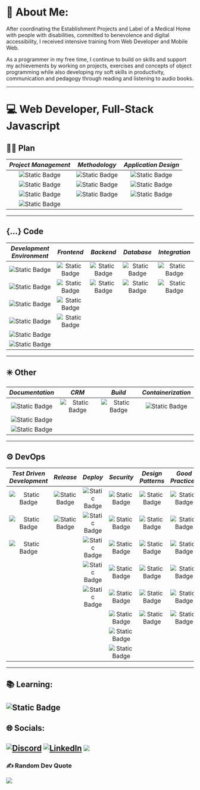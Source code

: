 # 💫 About Me:

After coordinating the Establishment Projects and Label of a Medical Home with people with disabilities, committed to benevolence and digital accessibility, I received intensive training from Web Developer and Mobile Web.

As a programmer in my free time, I continue to build on skills and support my achievements by working on projects, exercises and concepts of object programming while also developing my soft skills in productivity, communication and pedagogy through reading and listening to audio books.

---

# 💻 Web Developer, Full-Stack Javascript

## ✍🏻 Plan
| *Project Management*                                                                                       | *Methodology*                                                                                         | *Application Design*                                                                                         |
| :--------------------------------------------------------------------------------------------------------: | :---------------------------------------------------------------------------------------------------: | :----------------------------------------------------------------------------------------------------------: |
| ![Static Badge](https://img.shields.io/badge/Utils:-Notion_Trello-black?style=for-the-badge)               | ![Static Badge](https://img.shields.io/badge/Manifest-Agile_Scrum-blue?style=for-the-badge)           | ![Static Badge](https://img.shields.io/badge/Prepare_specification-gray?style=for-the-badge)                 |
| ![Static Badge](https://img.shields.io/badge/Communication:-Slack,_Whatsapp-gr?style=for-the-badge)        | ![Static Badge](https://img.shields.io/badge/Project_planning-Kanban,_Gantt-gr?style=for-the-badge)   | ![Static Badge](https://img.shields.io/badge/User_stories-gray?style=for-the-badge)                          |
| ![Static Badge](https://img.shields.io/badge/Meeting:-Discord,_Google_Meet,_Zoom-blue?style=for-the-badge) | ![Static Badge](https://img.shields.io/badge/Meurise:-DD,_MCD,_MLD,_MPD-gr?style=for-the-badge)       | ![Static Badge](https://img.shields.io/badge/Modeling:-Figma,_Zonning,_Wireframe-orange?style=for-the-badge) |
| ![Static Badge](https://img.shields.io/badge/Office_suite:-Google%20Workspace-blue?style=for-the-badge)    |
---

## {...} Code
| *Development Environment*                                                                                               | *Frontend*                                                                                       | *Backend*                                                                      | *Database*                                                                                      | *Integration*                                                                            |
| :---------------------------------------------------------------------------------------------------------------------: | :----------------------------------------------------------------------------------------------: | :----------------------------------------------------------------------------: | :---------------------------------------------------------------------------------------------: | :--------------------------------------------------------------------------------------: |
| ![Static Badge](https://img.shields.io/badge/IDE-VSCode-blue?style=for-the-badge)                                       | ![Static Badge](https://img.shields.io/badge/TypeScript-blue?style=for-the-badge)                | ![Static Badge](https://img.shields.io/badge/Node-green?style=for-the-badge)   | ![Static Badge](https://img.shields.io/badge/SQL:-Postgres-blue?style=for-the-badge)            | ![Static Badge](https://img.shields.io/badge/HTML5-orange?style=for-the-badge)           |
| ![Static Badge](https://img.shields.io/badge/Dependencies_management-PNPM,_NPM,_Yarn-black?style=for-the-badge)         | ![Static Badge](https://img.shields.io/badge/React,_Redux-grey?style=for-the-badge)              | ![Static Badge](https://img.shields.io/badge/Express-red?style=for-the-badge)  | ![Static Badge](https://img.shields.io/badge/NoSQL:-MongoDB,_GraphQL-green?style=for-the-badge) | ![Static Badge](https://img.shields.io/badge/Style:-CSS3,_SASS-blue?style=for-the-badge) |
| ![Static Badge](https://img.shields.io/badge/Quality-ESLint_Air_Bnb,_Prettier-blue?style=for-the-badge)                 | ![Static Badge](https://img.shields.io/badge/Websockets-gr?style=for-the-badge)                  |
| ![Static Badge](https://img.shields.io/badge/Linux:-Ubuntu_gnome_&_xfce,_Manjaro_KDE_Plasma-orange?style=for-the-badge) | ![Static Badge](https://img.shields.io/badge/JavaScript-ES6,_Vanilla-yellow?style=for-the-badge) |
| ![Static Badge](https://img.shields.io/badge/Shell:-Bash,_Zsh-blue?style=for-the-badge)                                 |
|![Static Badge](https://img.shields.io/badge/Windows:-_11-blue?style=for-the-badge)                                      |
---

## ✳️  Other
| *Documentation*                                                                  | *CRM*                                                                         | *Build*                                                                     | *Containerization*                                                            |
| :------------------------------------------------------------------------------: | :---------------------------------------------------------------------------: | :-------------------------------------------------------------------------: | :---------------------------------------------------------------------------: |
| ![Static Badge](https://img.shields.io/badge/Markdown-black?style=for-the-badge) | ![Static Badge](https://img.shields.io/badge/Strapi-blue?style=for-the-badge) | ![Static Badge](https://img.shields.io/badge/Vite-blue?style=for-the-badge) | ![Static Badge](https://img.shields.io/badge/Docker-blue?style=for-the-badge) |
| ![Static Badge](https://img.shields.io/badge/Swagger-black?style=for-the-badge)  |
| ![Static Badge](https://img.shields.io/badge/JSDoc-black?style=for-the-badge)    |
---

## ⚙️ DevOps
| *Test Driven Development*                                                                                            | *Release*                                                                      | *Deploy*                                                                                 | *Security*                                                                                    | *Design Patterns*                                                                  | *Good Practices*                                                                         |
| :------------------------------------------------------------------------------------------------------------------: | :----------------------------------------------------------------------------: | :--------------------------------------------------------------------------------------: | :-------------------------------------------------------------------------------------------: | :--------------------------------------------------------------------------------: | :--------------------------------------------------------------------------------------: |
| ![Static Badge](https://img.shields.io/badge/Test_unitaire:-Mocha_&_Chai,_Jest-brown?style=for-the-badge)            | ![Static Badge](https://img.shields.io/badge/Git-red?style=for-the-badge)      | ![Static Badge](https://img.shields.io/badge/GitHub%20Actions-black?style=for-the-badge) | ![Static Badge](https://img.shields.io/badge/Authentication:-JWT-black?style=for-the-badge  ) | ![Static Badge](https://img.shields.io/badge/MVC-gray?style=for-the-badge)         | ![Static Badge](https://img.shields.io/badge/SEO-gray?style=for-the-badge)               |
| ![Static Badge](https://img.shields.io/badge/Test_http_request:-RestClient,_ThunderClient-green?style=for-the-badge) | ![Static Badge](https://img.shields.io/badge/GitHub-black?style=for-the-badge) | ![Static Badge](https://img.shields.io/badge/Render-green?style=for-the-badge)           | ![Static Badge](https://img.shields.io/badge/SSL-green?style=for-the-badge)                   | ![Static Badge](https://img.shields.io/badge/SPA-gray?style=for-the-badge)         | ![Static Badge](https://img.shields.io/badge/RGAA-gray?style=for-the-badge)              |
| ![Static Badge](https://img.shields.io/badge/Test_integration:-Supertest-red?style=for-the-badge)                    |                                                                                | ![Static Badge](https://img.shields.io/badge/AWS-yellow?style=for-the-badge)             | ![Static Badge](https://img.shields.io/badge/HTTPS-green?style=for-the-badge)                 | ![Static Badge](https://img.shields.io/badge/SSR-gray?style=for-the-badge)         | ![Static Badge](https://img.shields.io/badge/W3C-gray?style=for-the-badge)               |
|                                                                                                                      |                                                                                | ![Static Badge](https://img.shields.io/badge/Vercel-black?style=for-the-badge)           | ![Static Badge](https://img.shields.io/badge/OWASP-green?style=for-the-badge)                 | ![Static Badge](https://img.shields.io/badge/Monolith-gray?style=for-the-badge)    | ![Static Badge](https://img.shields.io/badge/Mobile_first-gray?style=for-the-badge)      |
|                                                                                                                      |                                                                                | ![Static Badge](https://img.shields.io/badge/Nginx-gr?style=for-the-badge)               | ![Static Badge](https://img.shields.io/badge/CORS-green?style=for-the-badge)                  | ![Static Badge](https://img.shields.io/badge/Multifront-gray?style=for-the-badge)  | ![Static Badge](https://img.shields.io/badge/Responsive_design-gray?style=for-the-badge) |
|                                                                                                                      |                                                                                |                                                                                          | ![Static Badge](https://img.shields.io/badge/SQL%20Injection-green?style=for-the-badge)       | ![Static Badge](https://img.shields.io/badge/API_Restful-gray?style=for-the-badge) | ![Static Badge](https://img.shields.io/badge/Eco_conception-gray?style=for-the-badge)    |
|                                                                                                                      |                                                                                |                                                                                          | ![Static Badge](https://img.shields.io/badge/XSS-green?style=for-the-badge)                   |                                                                                    |                                                                                          |
|                                                                                                                      |                                                                                |                                                                                          | ![Static Badge](https://img.shields.io/badge/Regex-green?style=for-the-badge)                 |                                                                                    |                                                                                          |
---

## 📚 Learning:
![Static Badge](https://img.shields.io/badge/Next.js-black?style=for-the-badge)
---

## 🌐 Socials:
[![Discord](https://img.shields.io/badge/Discord-%237289DA.svg?logo=discord&logoColor=white)](https://discord.gg/vij157164) 
[![LinkedIn](https://img.shields.io/badge/LinkedIn-%230077B5.svg?logo=linkedin&logoColor=white)](https://linkedin.com/in/fabien-thiesset) 
[![](https://visitcount.itsvg.in/api?id=IcHeldan1986&icon=0&color=0)](https://visitcount.itsvg.in)
---

### ✍️ Random Dev Quote
![](https://quotes-github-readme.vercel.app/api?type=horizontal&theme=radical)

